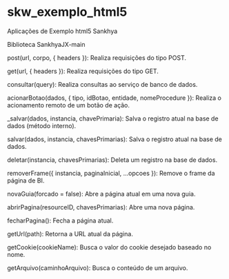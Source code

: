 # skw_exemplo_html5
Aplicações de Exemplo html5 Sankhya


Biblioteca SankhyaJX-main

post(url, corpo, { headers }): Realiza requisições do tipo POST.

get(url, { headers }): Realiza requisições do tipo GET.

consultar(query): Realiza consultas ao serviço de banco de dados.

acionarBotao(dados, { tipo, idBotao, entidade, nomeProcedure }): Realiza o acionamento remoto de um botão de ação.

_salvar(dados, instancia, chavePrimaria): Salva o registro atual na base de dados (método interno).

salvar(dados, instancia, chavesPrimarias): Salva o registro atual na base de dados.

deletar(instancia, chavesPrimarias): Deleta um registro na base de dados.

removerFrame({ instancia, paginaInicial, ...opcoes }): Remove o frame da página de BI.

novaGuia(forcado = false): Abre a página atual em uma nova guia.

abrirPagina(resourceID, chavesPrimarias): Abre uma nova página.

fecharPagina(): Fecha a página atual.

getUrl(path): Retorna a URL atual da página.

getCookie(cookieName): Busca o valor do cookie desejado baseado no nome.

getArquivo(caminhoArquivo): Busca o conteúdo de um arquivo.
